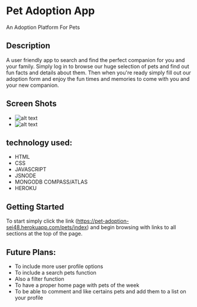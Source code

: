 # Pet Adoption App

An Adoption Platform For Pets

## Description

A user friendly app to search and find the perfect companion for you and your family. Simply log in to browse our huge selection of pets
and find out fun facts and details about them. Then when you're ready simply fill out our adoption form and enjoy the fun times and memories to come with you and your new companion.



## Screen Shots

* ![alt text](https://https://i.imgur.com/oLf8wGu.png?raw=true)
* ![alt text](https://https://i.imgur.com/GLfh7tb.png?raw=true)


## technology used: 

* HTML 
* CSS
* JAVASCRIPT
* JSNODE
* MONGODB COMPASS/ATLAS
* HEROKU



## Getting Started


To start simply click the link (https://pet-adoption-sei48.herokuapp.com/pets/index) and begin browsing with links to all sections at the top of the page.


## Future Plans:

* To include more user profile options
* To include a search pets function
* Also a filter function
* To have a proper home page with pets of the week
* To be able to comment and like certains pets and add them to a list on your profile




